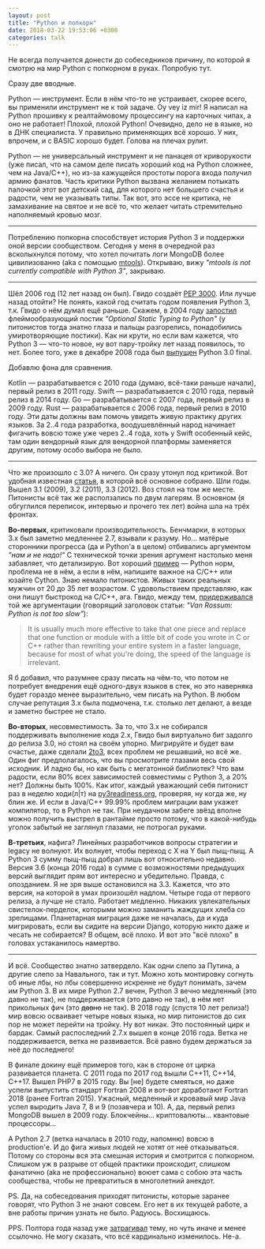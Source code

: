```yaml
---
layout: post
title: "Python и попкорн"
date: 2018-03-22 19:53:06 +0300
categories: talk
---
```

Не всегда получается донести до собеседников причину, по которой я смотрю на мир Python с попкорном в руках. Попробую тут.

Сразу две вводные.

Python — инструмент. Если в нём что-то не устраивает, скорее всего, вы применили инструмент не к той задаче. Oy vey iz mir! Я написал на Python прошивку к реалтаймовому процессингу на карточных чипах, а оно не работает! Плохой, плохой Python! Очевидно, дело не в языке, но в ДНК специалиста. У правильно применяющих всё хорошо. У них, впрочем, и с BASIC хорошо будет. Голова на плечах рулит.

Python — не универсальный инструмент и не панацея от криворукости (уже писал, что на самом деле писать хороший код на Python сложнее, чем на Java/C++), но из-за кажущейся простоты порога входа получил армию фанатов. Часть критики Python вызвана желанием потыкать палочкой этот вот детский сад, для которого нет большего счастья и радости, чем не указывать типы. Так вот, это эссе не критика, не замахивание на святое и не всё то, что желает читать стремительно наполняемый кровью мозг.

---

Потреблению попкорна способствует история Python 3 и поддержки оной версии сообществом. Сегодня у меня в очередной раз всколыхнулся потому, что хотел почитать логи MongoDB более цивилизованно (aka с помощью [mtools](https://github.com/rueckstiess/mtools)). Открываю, вижу *"mtools is not currently compatible with Python 3"*, закрываю.

---

Шёл 2006 год (12 лет назад он был). Гвидо создаёт [PEP 3000](https://www.python.org/dev/peps/pep-3000/). Или лучше назад отойти? Не понять, какой год считать годом появления Python 3, т.к. Гвидо о нём думал ещё раньше. Скажем, в 2004 году [запостил](https://www.artima.com/weblogs/viewpost.jsp?thread=85551) флеймообразующий постик *"Optional Static Typing to Python"* (у питонистов тогда знатно глаза и пальцы разгорелись, понадобились умиротворяющие постики). Как ни крути, но если вам кажется, что Python 3 — что-то новое, ну вот пару-тройку лет назад появилось, то нет. Более того, уже в декабре 2008 года был [выпущен](https://www.python.org/download/releases/3.0/) Python 3.0 final.

Добавлю фона для сравнения.

Kotlin — разрабатывается с 2010 года (думаю, всё-таки раньше начали), первый релиз в 2011 году. Swift — разрабатывается с 2010 года, первый релиз в 2014 году. Go — разрабатывается с 2007 года, первый релиз в 2009 году. Rust — разрабатывается с 2006 года, первый релиз в 2010 году. Эти даты должны вам помочь увидеть живую практику других языков. За 2..4 года разработка, воодушевлённый народ начинает фигачить вовсю тоже уже через 2..4 года, хоть у Swift особенный кейс, там один вендорный язык для вендорной платформы заменяется другим, потому особо выбора не было.

---

Что же произошло с 3.0? А ничего. Он сразу утонул под критикой. Вот удобная известная [статья](https://learnpythonthehardway.org/book/nopython3.html), в которой всё основное собрано. Шли годы. Вышел 3.1 (2009), 3.2 (2011), 3.3 (2012). Воз стоял на том же месте. Питонисты всё так же расползались по двум лагерям. В основном (я обгуглился переписок, интервью и прочего тех лет) война шла на трёх фронтах.

**Во-первых**, критиковали производительность. Бенчмарки, в которых 3.x был заметно медленнее 2.7, взывали к разуму. Но... матёрые сторонники прогресса (да и Python'а в целом) отбивались аргументом *"нам и не надо!"* С технической точки зрения аргумент настолько меня забавляет, что детализирую. Вот хороший [пример](https://hackernoon.com/yes-python-is-slow-and-i-dont-care-13763980b5a1) — Python норм, проблема не в нём, а если в нём, напишите важное на C/C++ или юзайте Cython. Знаю немало питонистов. Живых таких реальных мужчин от 20 до 35 лет возрастом. С удовольствием представляю, как они пишут быстрокод на C/C++, ага. Гвидо, между тем, [придерживался](https://www.infoworld.com/article/2619428/python/van-rossum--python-is-not-too-slow.html) той же аргументации (говорящий заголовок статьи: *"Van Rossum: Python is not too slow"*):
> It is usually much more effective to take that one piece and replace that one function or module with a little bit of code you wrote in C or C++ rather than rewriting your entire system in a faster language, because for most of what you're doing, the speed of the language is irrelevant.

Я б добавил, что разумнее сразу писать на чём-то, что потом не потребует внедрения ещё одного-двух языков в стек, но это наверняка будет гораздо менее выразительно, чем писать на Python. В любом случае репутация 3.x была подмочена, т.к. столько лет делают, а везде и заметно быстрее не стало.

**Во-вторых**, несовместимость. За то, что 3.x не собирался поддерживать выполнение кода 2.x, Гвидо был виртуально бит задолго до релиза 3.0, но стоял на своём упорно. Мигрируйте и будет вам счастье, даже сделали [2to3](https://docs.python.org/2/library/2to3.html), всех проблем не решавший, но всё же. Один фиг предполагалось, что вы просмотрите глазами весь свой исходник. И ладно бы, но как быть с мегатонной библиотек? Что вам радости, если 80% всех зависимостей совместимы с Python 3, а 20% нет? Должны быть 100%. Как итог, каждый уважающий себя питонист раз в неделю ходи(л\|т) на [py3readiness.org](http://py3readiness.org), проверяя, ну когда же, ну блин же. И если в Java/C++ 99.99% проблем миграции вам укажет компилятор, то в Python не так. При неудачном забеге звёзд вполне можно получить выстрел в рантайме просто потому, что в какой-нибудь уголок забытый не заглянул глазами, не потрогал руками.

**В-третьих**, нафига? Линейных разработчиков вопросы стратегии и legacy не волнуют. Их волнует, чтобы переход с X на Y был пыщ-пыщ. А Python 3 сумму пыщ-пыщ добрал лишь вот относительно недавно. Версия 3.6 (конца 2016 года) в сумме с возможностями предыдущих версий выглядит прям вот интересно и убедительно. Правда, с опозданием. Я не зря выше остановился на 3.3. Кажется, что это версия, на которой в умах произошёл надлом. Четыре года от первого релиза, а лучше не стало. Работает медленно. Никаких увлекательных свистелок-перделок, которыми можно заманить жаждущих хлеба со зрелищами. Планетарная миграция даже не началась, да и куда мигрировать, если вы сидите на версии Django, которую никто даже и чесать не собирается? В общем, всё плохо. И вот это "всё плохо" в головах устаканилось намертво.

---

И всё. Сообщество знатно затвердело. Как одни слепо за Путина, а другие слепо за Навального, так и тут. Можно хоть монтировку согнуть об иные лбы, но лбы совершенно искренне не будут понимать, зачем им Python 3. В их мире Python 2.7 вечен, Python 3 вечно медленный (это давно не так), не поддерживается (это давно не так), в нём нет прикольных фич (это ~~давно~~ не так). В 2018 году (спустя 10 лет релиза!) мир вовсю осваивает четыре новых языка, но мир питонистов до сих пор не может перейти на тройку. Ну вот никак. Это постоянный цирк и бардак. Самый распоследний 2.7.x вышел в конце 2016 года. Ветка не поддерживается, ветка не развивается. Всё равно будем держаться за неё до последнего!

В финале докину ещё примеров того, как в стороне от цирка развивается планета. С 2011 года по 2017 год вышли C++11, C++14, C++17. Вышел PHP7 в 2015 году. Вы [не] будете смеяться, но даже успели выпустить стандарт Fortran 2008 и вот-вот доработают Fortran 2018 (ранее Fortran 2015). Ужасный, медленный и кровавый мир Java успел выродить Java 7, 8 и 9 (позавчера и 10). А, да, первый релиз MongoDB вышел в 2009 году. Блокчейны... криптовалюты... квантовые процессоры...

А Python 2.7 (ветка началась в 2010 году, напомню) вовсю в production'е. И до фига живых людей не хотят от неё отказываться. Потому со стороны вся эта смешная история и смотрится с попкорном. Слишком уж в разрыве от общей практики происходит, слишком фанатично (aka не профессионально) воюет сама с собою эта часть сообщества, чтобы не превратиться в многолетний анекдот.

PS. Да, на собеседования приходят питонисты, которые заранее говорят, что Python 3 не знают совсем. Его нет в их текущей работе, а вне работы причин узнать не было. Радуюсь. Восхищаюсь.

PPS. Полтора года назад уже [затрагивал](/2016/10/26/python-2-3-2017/) тему, но чуть иначе и менее ссылочно. Не могу сказать, что всё кардинально изменилось. Не-а.
